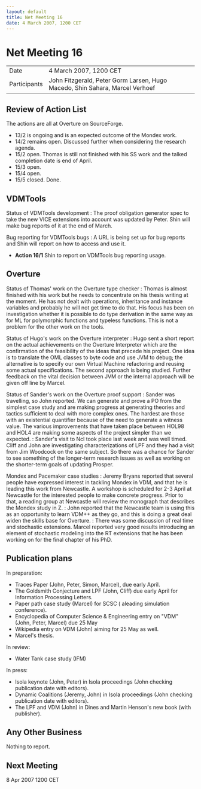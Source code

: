 ```yaml
---
layout: default
title: Net Meeting 16
date: 4 March 2007, 1200 CET
---
```



# Net Meeting 16

|||
|---|---|
| Date | 4 March 2007, 1200 CET |
| Participants | John Fitzgerald, Peter Gorm Larsen, Hugo Macedo, Shin Sahara, Marcel Verhoef |

Review of Action List
---------------------

The actions are all at Overture on SourceForge.

-   13/2 is ongoing and is an expected outcome of the Mondex work.
-   14/2 remains open. Discussed further when considering the research
    agenda.
-   15/2 open. Thomas is still not finished with his SS work and the
    talked completion date is end of April.
-   15/3 open.
-   15/4 open.
-   15/5 closed. Done.

VDMTools
--------

Status of VDMTools development
:   The proof obligation generator spec to take the new VICE extensions
    into account was updated by Peter. Shin will make bug reports of it
    at the end of March.

<!-- -->

Bug reporting for VDMTools bugs
:   A URL is being set up for bug reports and Shin will report on how to
    access and use it.

-   **Action 16/1** Shin to report on VDMTools bug reporting usage.

Overture
--------

Status of Thomas' work on the Overture type checker
:   Thomas is almost finished with his work but he needs to concentrate
    on his thesis writing at the moment. He has not dealt with
    operations, inheritance and instance variables and probably he will
    not get time to do that. His focus has been on investigation whether
    it is possible to do type derivation in the same way as for ML for
    polymorphic functions and typeless functions. This is not a problem
    for the other work on the tools.

<!-- -->

Status of Hugo's work on the Overture interpreter
:   Hugo sent a short report on the actual achievements on the Overture
    Interpreter which are the confirmation of the feasibility of the
    ideas that precede his project. One idea is to translate the OML
    classes to byte code and use JVM to debug; the alternative is to
    specify our own Virtual Machine refactoring and reusing some actual
    specifications. The second approach is being studied. Further
    feedback on the vital decision between JVM or the internal approach
    will be given off line by Marcel.

<!-- -->

Status of Sander's work on the Overture proof support
:   Sander was travelling, so John reported. We can generate and prove a
    PO from the simplest case study and are making progress at
    generating theories and tactics sufficient to deal with more complex
    ones. The hardest are those with an existential quantifier because
    of the need to generate a witness value. The various improvements
    that have taken place between HOL98 and HOL4 are making some aspects
    of the project simpler than we expected.
:   Sander's visit to Ncl took place last week and was well timed. Cliff
    and John are investigating characterizations of LPF and they had a
    visit from Jim Woodcock on the same subject. So there was a chance
    for Sander to see something of the longer-term research issues as
    well as working on the shorter-term goals of updating Prosper.

<!-- -->

Mondex and Pacemaker case studies
:   Jeremy Bryans reported that several people have expressed interest
    in tackling Mondex in VDM, and that he is leading this work from
    Newcastle. A workshop is scheduled for 2-3 April at Newcastle for
    the interested people to make concrete progress. Prior to that, a
    reading group at Newcastle will review the monograph that describes
    the Mondex study in Z.
:   John reported that the Newcastle team is using this as an
    opportunity to learn VDM++ as they go, and this is doing a great
    deal widen the skills base for Overture.
:   There was some discussion of real time and stochastic extensions.
    Marcel reported very good results introducing an element of
    stochastic modeling into the RT extensions that he has been working
    on for the final chapter of his PhD.

Publication plans
-----------------

In preparation:

-   Traces Paper (John, Peter, Simon, Marcel), due early April.
-   The Goldsmith Conjecture and LPF (John, Cliff) due early April for
    Information Processing Letters.
-   Paper path case study (Marcel) for SCSC ( aleading simulation
    conference).
-   Encyclopedia of Computer Science & Engineering entry on "VDM" (John,
    Peter, Marcel) due 25 May
-   Wikipedia entry on VDM (John) aiming for 25 May as well.
-   Marcel's thesis.

In review:

-   Water Tank case study (IFM)

In press:

-   Isola keynote (John, Peter) in Isola proceedings (John checking
    publication date with editors).
-   Dynamic Coalitions (Jeremy, John) in Isola proceedings (John
    checking publication date with editors).
-   The LPF and VDM (John) in Dines and Martin Henson's new book (with
    publisher).

Any Other Business
------------------

Nothing to report.

Next Meeting
------------

8 Apr 2007 1200 CET
